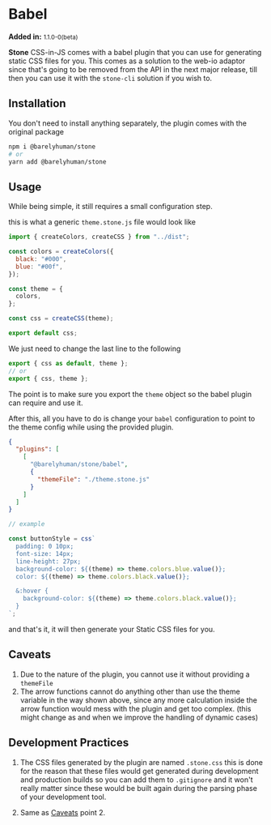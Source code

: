 # Babel

**Added in:** <small>1.1.0-0(beta)</small>

**Stone** CSS-in-JS comes with a babel plugin that you can use for generating static CSS files for you. This comes as a solution to the web-io adaptor since that's going to be removed from the API in the next major release, till then you can use it with the `stone-cli` solution if you wish to.

## Installation

You don't need to install anything separately, the plugin comes with the original package

```sh
npm i @barelyhuman/stone
# or
yarn add @barelyhuman/stone
```

## Usage

While being simple, it still requires a small configuration step.

this is what a generic `theme.stone.js` file would look like

```js
import { createColors, createCSS } from "../dist";

const colors = createColors({
  black: "#000",
  blue: "#00f",
});

const theme = {
  colors,
};

const css = createCSS(theme);

export default css;
```

We just need to change the last line to the following

```js
export { css as default, theme };
// or
export { css, theme };
```

The point is to make sure you export the `theme` object so the babel plugin can require and use it.

After this, all you have to do is change your `babel` configuration to point to the theme config while using the
provided plugin.

```json
{
  "plugins": [
    [
      "@barelyhuman/stone/babel",
      {
        "themeFile": "./theme.stone.js"
      }
    ]
  ]
}
```

```js
// example

const buttonStyle = css`
  padding: 0 10px;
  font-size: 14px;
  line-height: 27px;
  background-color: ${(theme) => theme.colors.blue.value()};
  color: ${(theme) => theme.colors.black.value()};

  &:hover {
    background-color: ${(theme) => theme.colors.black.value()};
  }
`;
```

and that's it, it will then generate your Static CSS files for you.

## Caveats

1. Due to the nature of the plugin, you cannot use it without providing a `themeFile`
2. The arrow functions cannot do anything other than use the theme variable in the way shown above, since any more calculation inside the arrow function would mess with the plugin and get too complex. (this might change as and when we improve the handling of dynamic cases)

## Development Practices

1. The CSS files generated by the plugin are named `.stone.css` this is done for the reason that these files would get generated during development and production builds so you can add them to `.gitignore` and it won't really matter since these would be built again during the parsing phase of your development tool.

2. Same as [Caveats](#caveats) point 2.

